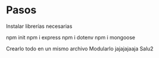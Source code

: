 # Pasos 

Instalar librerías necesarias

npm init
npm i express
npm i dotenv
npm i mongoose

Crearlo todo en un mismo archivo 
Modularlo jajajajaaja Salu2
